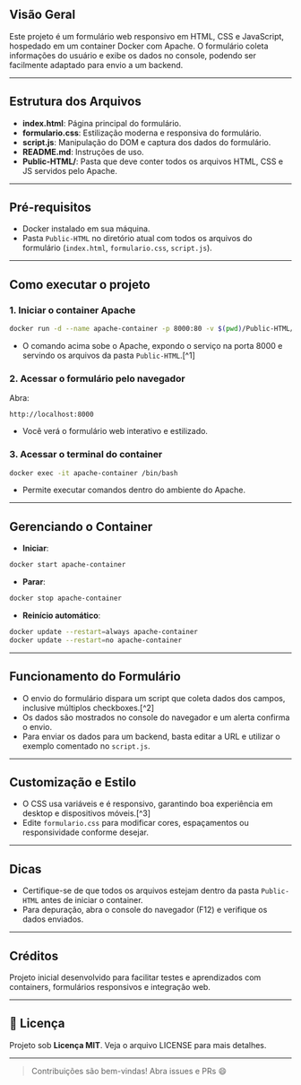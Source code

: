 ## Visão Geral

Este projeto é um formulário web responsivo em HTML, CSS e JavaScript, hospedado em um container Docker com Apache. O formulário coleta informações do usuário e exibe os dados no console, podendo ser facilmente adaptado para envio a um backend.

***

## Estrutura dos Arquivos

- **index.html**: Página principal do formulário.
- **formulario.css**: Estilização moderna e responsiva do formulário.
- **script.js**: Manipulação do DOM e captura dos dados do formulário.
- **README.md**: Instruções de uso.
- **Public-HTML/**: Pasta que deve conter todos os arquivos HTML, CSS e JS servidos pelo Apache.

***

## Pré-requisitos

- Docker instalado em sua máquina.
- Pasta `Public-HTML` no diretório atual com todos os arquivos do formulário (`index.html`, `formulario.css`, `script.js`).

***

## Como executar o projeto

### 1. Iniciar o container Apache

```bash
docker run -d --name apache-container -p 8000:80 -v $(pwd)/Public-HTML/:/usr/local/apache2/htdocs/ httpd
```

- O comando acima sobe o Apache, expondo o serviço na porta 8000 e servindo os arquivos da pasta `Public-HTML`.[^1]


### 2. Acessar o formulário pelo navegador

Abra:

```
http://localhost:8000
```

- Você verá o formulário web interativo e estilizado.


### 3. Acessar o terminal do container

```bash
docker exec -it apache-container /bin/bash
```

- Permite executar comandos dentro do ambiente do Apache.

***

## Gerenciando o Container

- **Iniciar**:

```bash
docker start apache-container
```

- **Parar**:

```bash
docker stop apache-container
```

- **Reinício automático**:

```bash
docker update --restart=always apache-container
docker update --restart=no apache-container
```


***

## Funcionamento do Formulário

- O envio do formulário dispara um script que coleta dados dos campos, inclusive múltiplos checkboxes.[^2]
- Os dados são mostrados no console do navegador e um alerta confirma o envio.
- Para enviar os dados para um backend, basta editar a URL e utilizar o exemplo comentado no `script.js`.

***

## Customização e Estilo

- O CSS usa variáveis e é responsivo, garantindo boa experiência em desktop e dispositivos móveis.[^3]
- Edite `formulario.css` para modificar cores, espaçamentos ou responsividade conforme desejar.

***

## Dicas

- Certifique-se de que todos os arquivos estejam dentro da pasta `Public-HTML` antes de iniciar o container.
- Para depuração, abra o console do navegador (F12) e verifique os dados enviados.

***

## Créditos

Projeto inicial desenvolvido para facilitar testes e aprendizados com containers, formulários responsivos e integração web.

***

## 📜 Licença

Projeto sob **Licença MIT**. Veja o arquivo LICENSE para mais detalhes.

***

> Contribuições são bem-vindas! Abra issues e PRs 😄
